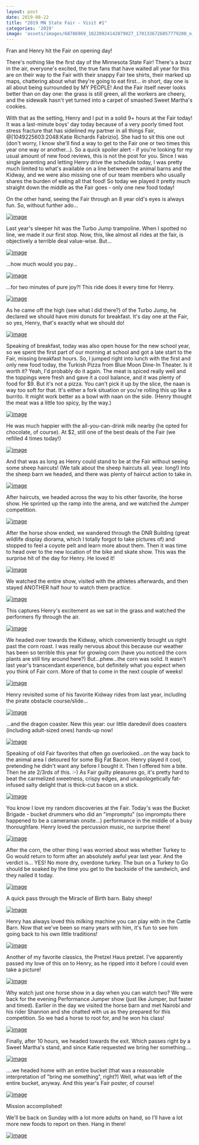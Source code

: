 ```yaml
---
layout: post
date: 2019-08-22
title: "2019 MN State Fair - Visit #1"
categories: '2019'
image: 'assets/images/68786969_10220924142879027_1701336726057779200_n_10220924142839026.jpg'
---
```


Fran and Henry hit the Fair on opening day!

There's nothing like the first day of the Minnesota State Fair! There's a buzz in the air, everyone's excited, the true fans that have waited all year for this are on their way to the Fair with their snappy Fair tee shirts, their marked up maps, chattering about what they're going to eat first... in short, day one is all about being surrounded by MY PEOPLE! And the Fair itself never looks better than on day one: the grass is still green, all the workers are cheery, and the sidewalk hasn't yet turned into a carpet of smashed Sweet Martha's cookies. 

With that as the setting, Henry and I put in a solid 9+ hours at the Fair today! It was a last-minute boys' day today because of a very poorly timed foot stress fracture that has sidelined my partner in all things Fair, @[1049225603:2048:Katie Richards Fabrizio]. She had to sit this one out (don't worry, I know she'll find a way to get to the Fair one or two times this year one way or another...). So a quick spoiler alert - if you're looking for my usual amount of new food reviews, this is not the post for you. Since I was single parenting and letting Henry drive the schedule today, I was pretty much limited to what's available on a line between the animal barns and the Kidway, and we were also missing one of our team members who usually shares the burden of eating all that food! So today we played it pretty much straight down the middle as the Fair goes - only one new food today!

On the other hand, seeing the Fair through an 8 year old's eyes is always fun. So, without further ado...

[![image](/assets/images/68786969_10220924142879027_1701336726057779200_n_10220924142839026.jpg)](/assets/images/68786969_10220924142879027_1701336726057779200_n_10220924142839026.jpg)

Last year's sleeper hit was the Turbo Jump trampoline. When I spotted no line, we made it our first stop. Now, this, like almost all rides at the fair, is objectively a terrible deal value-wise. But...

[![image](/assets/images/68963457_10220924149439191_240909092204314624_n_10220924149359189.jpg)](/assets/images/68963457_10220924149439191_240909092204314624_n_10220924149359189.jpg)

...how much would you pay...

[![image](/assets/images/68914605_10220924163239536_5960567205505531904_n_10220924163199535.jpg)](/assets/images/68914605_10220924163239536_5960567205505531904_n_10220924163199535.jpg)

...for two minutes of pure joy?! This ride does it every time for Henry.

[![image](/assets/images/69002799_10220924162799525_6149473550949416960_n_10220924162759524.jpg)](/assets/images/69002799_10220924162799525_6149473550949416960_n_10220924162759524.jpg)

As he came off the high (see what I did there?) of the Turbo Jump, he declared we should have mini donuts for breakfast. It's day one at the Fair, so yes, Henry, that's exactly what we should do!

[![image](/assets/images/69217559_10220924146839126_4046174632410087424_n_10220924146759124.jpg)](/assets/images/69217559_10220924146839126_4046174632410087424_n_10220924146759124.jpg)

Speaking of breakfast, today was also open house for the new school year, so we spent the first part of our morning at school and got a late start to the Fair, missing breakfast hours. So, I jumped right into lunch with the first and only new food today, the Turkish Pizza from Blue Moon Dine-In Theater. Is it worth it? Yeah, I'd probably do it again. The meat is spiced really well and the toppings were fresh and gave it a cool balance, and it was plenty of food for $9. But it's not a pizza. You can't pick it up by the slice, the naan is way too soft for that. It's either a fork situation or you're rolling this up like a burrito. It might work better as a bowl with naan on the side. (Henry thought the meat was a little too spicy, by the way.)

[![image](/assets/images/69503600_10220924143639046_6042567691783372800_n_10220924143599045.jpg)](/assets/images/69503600_10220924143639046_6042567691783372800_n_10220924143599045.jpg)

He was much happier with the all-you-can-drink milk nearby (he opted for chocolate, of course). At $2, still one of the best deals of the Fair (we refilled 4 times today!)

[![image](/assets/images/68936055_10220924148719173_7416504494000701440_n_10220924148639171.jpg)](/assets/images/68936055_10220924148719173_7416504494000701440_n_10220924148639171.jpg)

And that was as long as Henry could stand to be at the Fair without seeing some sheep haircuts! (We talk about the sheep haircuts all. year. long!) Into the sheep barn we headed, and there was plenty of haircut action to take in.

[![image](/assets/images/68721282_10220924143919053_5356377620353122304_n_10220924143879052.jpg)](/assets/images/68721282_10220924143919053_5356377620353122304_n_10220924143879052.jpg)

After haircuts, we headed across the way to his other favorite, the horse show. He sprinted up the ramp into the arena, and we watched the Jumper competition.

[![image](/assets/images/69109714_10220924148919178_5052043208490483712_n_10220924148839176.jpg)](/assets/images/69109714_10220924148919178_5052043208490483712_n_10220924148839176.jpg)

After the horse show ended, we wandered through the DNR Building (great wildlife display diorama, which I totally forgot to take pictures of) and stopped to feel a coyote pelt and learn more about them. Then it was time to head over to the new location of the bike and skate show. This was the surprise hit of the day for Henry. He loved it!

[![image](/assets/images/69344066_10220924147159134_756900883983237120_n_10220924147119133.jpg)](/assets/images/69344066_10220924147159134_756900883983237120_n_10220924147119133.jpg)

We watched the entire show, visited with the athletes afterwards, and then stayed ANOTHER half hour to watch them practice.

[![image](/assets/images/69156194_10220924144079057_2716703815586807808_n_10220924143999055.jpg)](/assets/images/69156194_10220924144079057_2716703815586807808_n_10220924143999055.jpg)

This captures Henry's excitement as we sat in the grass and watched the performers fly through the air.

[![image](/assets/images/68708573_10220924144559069_2428625713205608448_n_10220924144479067.jpg)](/assets/images/68708573_10220924144559069_2428625713205608448_n_10220924144479067.jpg)

We headed over towards the Kidway, which conveniently brought us right past the corn roast. I was really nervous about this because our weather has been so terrible this year for growing corn (have you noticed the corn plants are still tiny around here?) But...phew...the corn was solid. It wasn't last year's transcendant experience, but definitely what you expect when you think of Fair corn. More of that to come in the next couple of weeks!

[![image](/assets/images/68688188_10220924147599145_1410929093544771584_n_10220924147559144.jpg)](/assets/images/68688188_10220924147599145_1410929093544771584_n_10220924147559144.jpg)

Henry revisited some of his favorite Kidway rides from last year, including the pirate obstacle course/slide...

[![image](/assets/images/69509857_10220924144959079_4342410140406775808_n_10220924144879077.jpg)](/assets/images/69509857_10220924144959079_4342410140406775808_n_10220924144879077.jpg)

...and the dragon coaster. New this year: our little daredevil does coasters (including adult-sized ones) hands-up now!

[![image](/assets/images/68688196_10220924148119158_7013869005265960960_n_10220924148079157.jpg)](/assets/images/68688196_10220924148119158_7013869005265960960_n_10220924148079157.jpg)

Speaking of old Fair favorites that often go overlooked...on the way back to the animal area I detoured for some Big Fat Bacon. Henry played it cool, pretending he didn't want any before I bought it. Then I offered him a bite. Then he ate 2/3rds of this. :-) As Fair guilty pleasures go, it's pretty hard to beat the carmelized sweetness, crispy edges, and unapologetically fat-infused salty delight that is thick-cut bacon on a stick.

[![image](/assets/images/69203274_10220924147879152_7812488001811906560_n_10220924147799150.jpg)](/assets/images/69203274_10220924147879152_7812488001811906560_n_10220924147799150.jpg)

You know I love my random discoveries at the Fair. Today's was the Bucket Brigade - bucket drummers who did an "impromptu" (so impromptu there happened to be a cameraman onsite...) performance in the middle of a busy thoroughfare. Henry loved the percussion music, no surprise there!

[![image](/assets/images/68731251_10220924149199185_1390913704131821568_n_10220924149159184.jpg)](/assets/images/68731251_10220924149199185_1390913704131821568_n_10220924149159184.jpg)

After the corn, the other thing I was worried about was whether Turkey to Go would return to form after an absolutely awful year last year. And the verdict is... YES! No more dry, overdone turkey. The bun on a Turkey to Go should be soaked by the time you get to the backside of the sandwich, and they nailed it today.

[![image](/assets/images/68794219_10220924145039081_3898775705613238272_n_10220924144999080.jpg)](/assets/images/68794219_10220924145039081_3898775705613238272_n_10220924144999080.jpg)

A quick pass through the Miracle of Birth barn. Baby sheep!

[![image](/assets/images/69655331_10220924150039206_1540386142354931712_n_10220924149999205.jpg)](/assets/images/69655331_10220924150039206_1540386142354931712_n_10220924149999205.jpg)

Henry has always loved this milking machine you can play with in the Cattle Barn. Now that we've been so many years with him, it's fun to see him going back to his own little traditions!

[![image](/assets/images/68994686_10220924142719023_3709458125640695808_n_10220924142679022.jpg)](/assets/images/68994686_10220924142719023_3709458125640695808_n_10220924142679022.jpg)

Another of my favorite classics, the Pretzel Haus pretzel. I've apparently passed my love of this on to Henry, as he ripped into it before I could even take a picture!

[![image](/assets/images/68743538_10220924142479017_854107925310865408_n_10220924142399015.jpg)](/assets/images/68743538_10220924142479017_854107925310865408_n_10220924142399015.jpg)

Why watch just one horse show in a day when you can watch two? We were back for the evening Performance Jumper show (just like Jumper, but faster and timed). Earlier in the day we visited the horse barn and met Nairobi and his rider Shannon and she chatted with us as they prepared for this competition. So we had a horse to root for, and he won his class!

[![image](/assets/images/69614672_10220924145719098_3445568871048675328_n_10220924145639096.jpg)](/assets/images/69614672_10220924145719098_3445568871048675328_n_10220924145639096.jpg)

Finally, after 10 hours, we headed towards the exit. Which passes right by a Sweet Martha's stand, and since Katie requested we bring her something....

[![image](/assets/images/69000082_10220924145879102_4100504628674691072_n_10220924145839101.jpg)](/assets/images/69000082_10220924145879102_4100504628674691072_n_10220924145839101.jpg)

....we headed home with an entire bucket (that was a reasonable interpretation of "bring me something", right?) Well, what was left of the entire bucket, anyway. And this year's Fair poster, of course!

[![image](/assets/images/69521956_10220924148479167_7317696537973227520_n_10220924148399165.jpg)](/assets/images/69521956_10220924148479167_7317696537973227520_n_10220924148399165.jpg)

Mission accomplished!

We'll be back on Sunday with a lot more adults on hand, so I'll have a lot more new foods to report on then. Hang in there!

[![image](/assets/images/68912248_10220924146279112_1390704268641566720_n_10220924146239111.jpg)](/assets/images/68912248_10220924146279112_1390704268641566720_n_10220924146239111.jpg)

